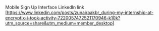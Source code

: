 Mobile Sign Up Interface LinkedIn link
[https://www.linkedin.com/posts/zunairaakbr_during-my-internship-at-encryptix-i-took-activity-7220057472521170946-k10k?utm_source=share&utm_medium=member_desktop]
